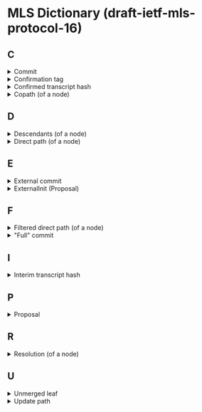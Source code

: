 # MLS Dictionary (draft-ietf-mls-protocol-16)

## C

<details>
  <summary><a name="concept_commit">Commit</a></summary>
  
...
</details>

<details>
  <summary><a name="concept_confirmation_tag">Confirmation tag</a></summary>
  
  A MAC over the [confirmed transcript hash](#concept_confirmed_transcript_hash) (calculated by using the `confirmation_key`).
  It confirms that the members of the group have arrived at the same state of the group, because the confirmed transcript hash covers every commit and (although indirectly) every proposal.
</details>

<details>
  <summary><a name="concept_confirmed_transcript_hash">Confirmed transcript hash</a></summary>
  
  A running (chained) hash over the whole history of `Commit` messages including the most recent `Commit`. 
  `Proposal`s are indirectly included through the `ProposalRef`s in the `Commit` that applied them.
  The hash of a `Commit` (and a `Proposal` to obtain a `ProposalRef`) is calculated over the `MLSAuthenticatedContent` in which it was sent.
</details>

<details>
  <summary><a name="concept_copath">Copath (of a node)</a></summary>
  
  ### Example:

  ![Copath from node A (Diagram)](copath.mmd)
</details>

## D

<details>
  <summary><a name="concept_descendants">Descendants (of a node)</a></summary>
  
  ...
</details>


<details>
  <summary><a name="concept_direct_path">Direct path (of a node)</a></summary>
  
  ### Example:

  ![Direct path from node A (Diagram)](direct_path.mmd)
</details>

## E

<details>
  <summary><a name="concept_external_commit">External commit</a></summary>
  
  A mechanism for new members (external parties that want to become members of the group) to add themselves to a group, without requiring that an existing member has to come online to issue a Commit that references an Add Proposal. New members can create an External Commit if they have access to the current group info (that contains an ExternalPub extension). External Commits work like regular Commits, however, their content has to meet a specific set of requirements.
</details>

<details>
  <summary><a name="proposal_external_init">ExternalInit (Proposal)</a></summary>
  
  A proposal used by new members to join a group by using an [external commit](#concept_external_commit). This proposal can only be used in that context.
</details>

## F

<details>
  <summary><a name="concept_filtered_direct_path">Filtered direct path (of a node)</a></summary>
  
  TODO: Broken example.
  
  ### Example:

  ![Filtered direct path from node A (Diagram)](filtered_direct_path.mmd)
</details>

<details>
  <summary><a name="term_full_commit">"Full" commit</a></summary>
  
  A commit that contains a `path` field (see [Update path](#concept_update_path)).
</details>


## I

<details>
  <summary><a name="concept_interim_transcript_hash">Interim transcript hash</a></summary>
  
  A hash that covers the [confirmed transcript hash](#concept_confirmed_transcript_hash) plus the [confirmation tag](#concept_confirmation_tag) of the most recent Commit.
</details>

## P

<details>
  <summary><a name="concept_proposal">Proposal</a></summary>
  
...
</details>

## R

<details>
  <summary><a name="concept_resolution">Resolution (of a node)</a></summary>
  
  An ordered list of non-blank nodes that collectively cover all non-blank [descendants](#concept_descendants) of the node.
</details>

## U

<details>
  <summary><a name="concept_unmerged_leaf">Unmerged leaf</a></summary>
  
  The unmerged leaves array is a bookkeeping procedure to remember leaves that were added after a node was last updated.
  Used in resolution and parent-hash verification. (Description shamelessly copied from an email Théophile Wallez wrote to mls@ietf.org.)
</details>

<details>
  <summary><a name="concept_update_path">Update path</a></summary>
  
  ...
</details>
